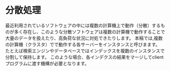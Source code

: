 # 分散処理
最近利用されているソフトウェアの中には複数の計算機上で動作（分散）するものが多く存在し、このような分散ソフトウェアは複数の計算機で動作することで大量のデータを扱えたり、高負荷な状況に対処できたりします。
本稿では,複数の計算機（クラスタ）でで動作する各サーバーをインスタンスと呼びまます。
たとえば検索エンジンやデータベースではインデックスを複数のインスタンスで分割して保持します。
このような場合、各インデクスの結果をマージしてclientプログラムに渡す機構が必要となります。
